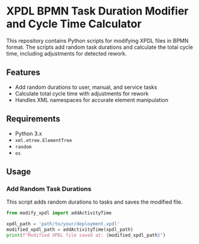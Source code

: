 # XPDL BPMN Task Duration Modifier and Cycle Time Calculator

This repository contains Python scripts for modifying XPDL files in BPMN format. The scripts add random task durations and calculate the total cycle time, including adjustments for detected rework.

## Features

- Add random durations to user, manual, and service tasks
- Calculate total cycle time with adjustments for rework
- Handles XML namespaces for accurate element manipulation

## Requirements

- Python 3.x
- `xml.etree.ElementTree`
- `random`
- `os`

## Usage

### Add Random Task Durations

This script adds random durations to tasks and saves the modified file.

```python
from modify_xpdl import addActivityTime

xpdl_path = 'path/to/your/deployment.xpdl'
modified_xpdl_path = addActivityTime(xpdl_path)
print(f"Modified XPDL file saved at: {modified_xpdl_path}")

